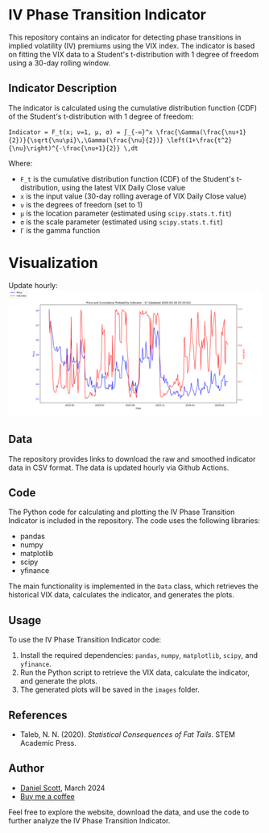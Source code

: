 # IV Phase Transition Indicator

This repository contains an indicator for detecting phase transitions in implied volatility (IV) premiums using the VIX index. The indicator is based on fitting the VIX data to a Student's t-distribution with 1 degree of freedom using a 30-day rolling window.

## Indicator Description

The indicator is calculated using the cumulative distribution function (CDF) of the Student's t-distribution with 1 degree of freedom:

```
Indicator = F_t(x; ν=1, μ, σ) = ∫_{-∞}^x \frac{\Gamma(\frac{\nu+1}{2})}{\sqrt{\nu\pi}\,\Gamma(\frac{\nu}{2})} \left(1+\frac{t^2}{\nu}\right)^{-\frac{\nu+1}{2}} \,dt
```

Where:
- `F_t` is the cumulative distribution function (CDF) of the Student's t-distribution, using the latest VIX Daily Close value
- `x` is the input value (30-day rolling average of VIX Daily Close value)
- `ν` is the degrees of freedom (set to 1)
- `μ` is the location parameter (estimated using `scipy.stats.t.fit`)
- `σ` is the scale parameter (estimated using `scipy.stats.t.fit`)
- `Γ` is the gamma function

# Visualization

Update hourly:
![IV Phase Transition Indicator](https://raw.githubusercontent.com/nightvision04/ivol-t-indicator/55e1e56f51c5a4857ba5402f5a22288d2595586a/images/vix_indicator_1y_r.svg)

## Data

The repository provides links to download the raw and smoothed indicator data in CSV format. The data is updated hourly via Github Actions.

## Code

The Python code for calculating and plotting the IV Phase Transition Indicator is included in the repository. The code uses the following libraries:
- pandas
- numpy
- matplotlib
- scipy
- yfinance

The main functionality is implemented in the `Data` class, which retrieves the historical VIX data, calculates the indicator, and generates the plots.

## Usage

To use the IV Phase Transition Indicator code:

1. Install the required dependencies: `pandas`, `numpy`, `matplotlib`, `scipy`, and `yfinance`.
2. Run the Python script to retrieve the VIX data, calculate the indicator, and generate the plots.
3. The generated plots will be saved in the `images` folder.

## References

- Taleb, N. N. (2020). *Statistical Consequences of Fat Tails*. STEM Academic Press.

## Author

- [Daniel Scott](https://github.com/nightvision04), March 2024
- [Buy me a coffee](https://www.buymeacoffee.com/danscottlearns)

Feel free to explore the website, download the data, and use the code to further analyze the IV Phase Transition Indicator.